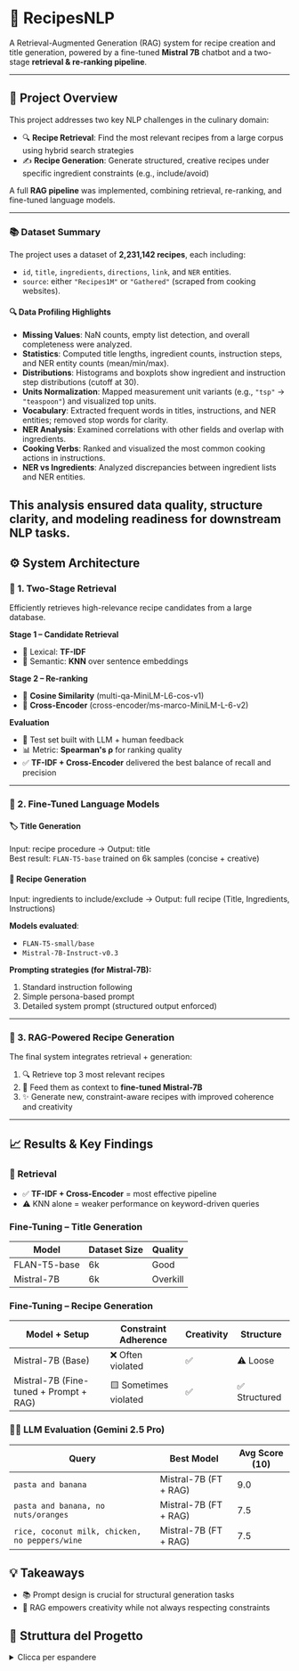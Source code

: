 # 🍳 RecipesNLP  
A Retrieval-Augmented Generation (RAG) system for recipe creation and title generation, powered by a fine-tuned **Mistral 7B** chatbot and a two-stage **retrieval & re-ranking pipeline**.

---

## 🚀 Project Overview  
This project addresses two key NLP challenges in the culinary domain:

- 🔍 **Recipe Retrieval**: Find the most relevant recipes from a large corpus using hybrid search strategies  
- ✍️ **Recipe Generation**: Generate structured, creative recipes under specific ingredient constraints (e.g., include/avoid)

A full **RAG pipeline** was implemented, combining retrieval, re-ranking, and fine-tuned language models.

---

### 📚 Dataset Summary

The project uses a dataset of **2,231,142 recipes**, each including:  
- `id`, `title`, `ingredients`, `directions`, `link`, and `NER` entities.  
- `source`: either `"Recipes1M"` or `"Gathered"` (scraped from cooking websites).

#### 🔍 Data Profiling Highlights
- **Missing Values**: NaN counts, empty list detection, and overall completeness were analyzed.  
- **Statistics**: Computed title lengths, ingredient counts, instruction steps, and NER entity counts (mean/min/max).  
- **Distributions**: Histograms and boxplots show ingredient and instruction step distributions (cutoff at 30).  
- **Units Normalization**: Mapped measurement unit variants (e.g., `"tsp"` → `"teaspoon"`) and visualized top units.  
- **Vocabulary**: Extracted frequent words in titles, instructions, and NER entities; removed stop words for clarity.  
- **NER Analysis**: Examined correlations with other fields and overlap with ingredients.  
- **Cooking Verbs**: Ranked and visualized the most common cooking actions in instructions.  
- **NER vs Ingredients**: Analyzed discrepancies between ingredient lists and NER entities.

This analysis ensured **data quality, structure clarity, and modeling readiness** for downstream NLP tasks.
---

## ⚙️ System Architecture  

### 🔹 1. Two-Stage Retrieval  
Efficiently retrieves high-relevance recipe candidates from a large database.

**Stage 1 – Candidate Retrieval**  
- 🧠 Lexical: **TF-IDF**  
- 🔎 Semantic: **KNN** over sentence embeddings

**Stage 2 – Re-ranking**  
- 📐 **Cosine Similarity** (multi-qa-MiniLM-L6-cos-v1)  
- 🤝 **Cross-Encoder** (cross-encoder/ms-marco-MiniLM-L-6-v2)

**Evaluation**  
- 🧪 Test set built with LLM + human feedback  
- 📊 Metric: **Spearman's ρ** for ranking quality  
- ✅ **TF-IDF + Cross-Encoder** delivered the best balance of recall and precision

---

### 🔹 2. Fine-Tuned Language Models  

#### 🏷️ Title Generation  
Input: recipe procedure → Output: title  
Best result: `FLAN-T5-base` trained on 6k samples (concise + creative)

#### 🧾 Recipe Generation  
Input: ingredients to include/exclude → Output: full recipe (Title, Ingredients, Instructions)

**Models evaluated**:  
- `FLAN-T5-small/base`  
- `Mistral-7B-Instruct-v0.3`

**Prompting strategies (for Mistral-7B):**  
1. Standard instruction following  
2. Simple persona-based prompt  
3. Detailed system prompt (structured output enforced)

---

### 🔹 3. RAG-Powered Recipe Generation  
The final system integrates retrieval + generation:

1. 🔍 Retrieve top 3 most relevant recipes  
2. 🧠 Feed them as context to **fine-tuned Mistral-7B**  
3. ✨ Generate new, constraint-aware recipes with improved coherence and creativity

---

## 📈 Results & Key Findings  

### 🧪 Retrieval  
- ✅ **TF-IDF + Cross-Encoder** = most effective pipeline  
- ⚠️ KNN alone = weaker performance on keyword-driven queries  

###  Fine-Tuning – Title Generation  
| Model         | Dataset Size | Quality     |
|---------------|--------------|-------------|
| FLAN-T5-base  | 6k           | Good|
| Mistral-7B    | 6k           | Overkill|

###  Fine-Tuning – Recipe Generation  
| Model + Setup                           | Constraint Adherence | Creativity | Structure |
|----------------------------------------|----------------------|------------|-----------|
| Mistral-7B (Base)                       | ❌ Often violated     | ✅         | ⚠️ Loose   |
| Mistral-7B (Fine-tuned + Prompt + RAG) | 🟨 Sometimes violated   | ✅    | ✅ Structured |

### 🧑‍⚖️ LLM Evaluation (Gemini 2.5 Pro)  
| Query                                   | Best Model                        | Avg Score (10) |
|----------------------------------------|-----------------------------------|----------------|
| `pasta and banana`                     | Mistral-7B (FT + RAG)             | 9.0            |
| `pasta and banana, no nuts/oranges`   | Mistral-7B (FT + RAG)             | 7.5            |
| `rice, coconut milk, chicken, no peppers/wine` | Mistral-7B (FT + RAG)     | 7.5          |

## 💡 Takeaways   
- 📚 Prompt design is crucial for structural generation tasks  
- 🧠 RAG empowers creativity while not always respecting constraints  

## 📁 Struttura del Progetto

<details>
<summary>Clicca per espandere</summary>

- retriever/ - Moduli per il recupero di informazioni (TF-IDF, embeddings)
- reranker/ - Modelli per riordinare i risultati (es. Cross-Encoder)
- generation/ - Modelli per la generazione di testo (titoli, ricette)
- fine_tuning/ - Script per l'addestramento e il fine-tuning dei modelli
- eval/ - Script per la valutazione delle performance (automatica e manuale)
- prompts/ - Raccolta di template e strategie di prompt
- README.md - Questo file

bash
Copia
Modifica

</details>
